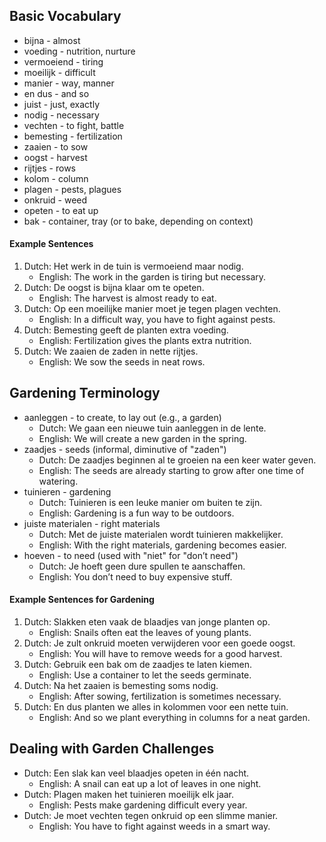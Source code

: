 ## Basic Vocabulary
- bijna - almost
- voeding - nutrition, nurture
- vermoeiend - tiring
- moeilijk - difficult
- manier - way, manner
- en dus - and so
- juist - just, exactly
- nodig - necessary
- vechten - to fight, battle
- bemesting - fertilization
- zaaien - to sow
- oogst - harvest
- rijtjes - rows
- kolom - column
- plagen - pests, plagues
- onkruid - weed
- opeten - to eat up
- bak - container, tray (or to bake, depending on context)
#### Example Sentences
1. Dutch: Het werk in de tuin is vermoeiend maar nodig.  
	- English: The work in the garden is tiring but necessary.
2. Dutch: De oogst is bijna klaar om te opeten.  
	- English: The harvest is almost ready to eat.
3. Dutch: Op een moeilijke manier moet je tegen plagen vechten.  
    - English: In a difficult way, you have to fight against pests.
4. Dutch: Bemesting geeft de planten extra voeding.  
    - English: Fertilization gives the plants extra nutrition.
5. Dutch: We zaaien de zaden in nette rijtjes.  
    - English: We sow the seeds in neat rows.

## Gardening Terminology
- aanleggen - to create, to lay out (e.g., a garden)  
    - Dutch: We gaan een nieuwe tuin aanleggen in de lente.  
    - English: We will create a new garden in the spring.
- zaadjes - seeds (informal, diminutive of "zaden")  
    - Dutch: De zaadjes beginnen al te groeien na een keer water geven.  
    - English: The seeds are already starting to grow after one time of watering.
- tuinieren - gardening  
    - Dutch: Tuinieren is een leuke manier om buiten te zijn.  
    - English: Gardening is a fun way to be outdoors.
- juiste materialen - right materials  
    - Dutch: Met de juiste materialen wordt tuinieren makkelijker.  
    - English: With the right materials, gardening becomes easier.
- hoeven - to need (used with "niet" for "don’t need")
    - Dutch: Je hoeft geen dure spullen te aanschaffen.  
    - English: You don’t need to buy expensive stuff.
#### Example Sentences for Gardening
1. Dutch: Slakken eten vaak de blaadjes van jonge planten op.  
    - English: Snails often eat the leaves of young plants.
2. Dutch: Je zult onkruid moeten verwijderen voor een goede oogst.  
    - English: You will have to remove weeds for a good harvest.
3. Dutch: Gebruik een bak om de zaadjes te laten kiemen.  
    - English: Use a container to let the seeds germinate.
4. Dutch: Na het zaaien is bemesting soms nodig.  
    - English: After sowing, fertilization is sometimes necessary.
5. Dutch: En dus planten we alles in kolommen voor een nette tuin.  
    - English: And so we plant everything in columns for a neat garden.

## Dealing with Garden Challenges
- Dutch: Een slak kan veel blaadjes opeten in één nacht.  
	- English: A snail can eat up a lot of leaves in one night.
- Dutch: Plagen maken het tuinieren moeilijk elk jaar.  
    - English: Pests make gardening difficult every year.
- Dutch: Je moet vechten tegen onkruid op een slimme manier.  
    - English: You have to fight against weeds in a smart way.